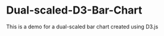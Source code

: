 Dual-scaled-D3-Bar-Chart
========================

This is a demo for a dual-scaled bar chart created using D3.js
